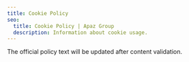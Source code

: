 ```yaml
---
title: Cookie Policy
seo:
  title: Cookie Policy | Apaz Group
  description: Information about cookie usage.
---
```

The official policy text will be updated after content validation.
